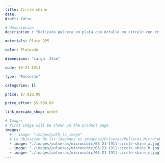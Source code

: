 ```yaml
---
title: Circle shine
date: 
draft: false

# descripcion
description : "Delicada pulsera en plata con detalle en círculo con cristales cubic. Largo regulable. "

materials: Plata 925

color: Plateado

dimensions: "Largo: 23cm"

code: 03-21-1911

type: "Pulseras"

categories: []

price: $7.010,00

price_eftvo: $5.960,00

link_mercado_shop: undef

# Images
# first image will be shown in the product page
images:
  # - image: "images/path_to_image"
  # La ubicacion de las imagenes es imagenes/Pulseras/Pulseras.Microcubic/03-21-1911-circle-shine
  - image: "./images/pulseras/microcubic/03-21-1911-circle-shine_a.jpg"
  - image: "./images/pulseras/microcubic/03-21-1911-circle-shine_b.jpg"
  - image: "./images/pulseras/microcubic/03-21-1911-circle-shine_c.jpg"
---
```

